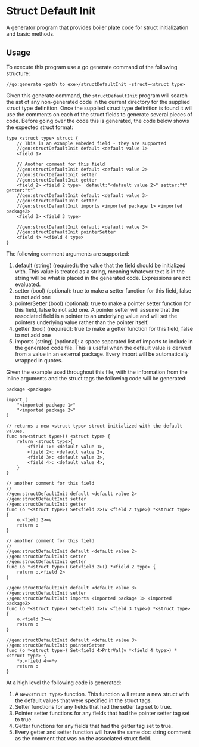 # Struct Default Init

A generator program that provides boiler plate code for struct initialization
and basic methods.

## Usage

To execute this program use a go generate command of the following structure:

```
//go:generate <path to exe>/structDefaultInit -struct=<struct type>
```

Given this generate command, the ```structDefaultInit``` program will search the
ast of any non-generated code in the current directory for the supplied struct
type definition. Once the supplied struct type definition is found it will use
the comments on each of the struct fields to generate several pieces of code.
Before going over the code this is generated, the code below shows the expected
struct format:

```
type <struct type> struct {
    // This is an example embeded field - they are supported
    //gen:structDefaultInit default <default value 1>
    <field 1>

    // Another comment for this field
    //gen:structDefaultInit default <default value 2>
    //gen:structDefaultInit setter
    //gen:structDefaultInit getter
    <field 2> <field 2 type> `default:"<default value 2>" setter:"t" getter:"t"`
    //gen:structDefaultInit default <default value 3>
    //gen:structDefaultInit setter
    //gen:structDefaultInit imports <imported package 1> <imported package2>
    <field 3> <field 3 type>

    //gen:structDefaultInit default <default value 3>
    //gen:structDefaultInit pointerSetter
    <field 4> *<field 4 type>
}
```

The following comment arguments are supported:

1. default (string) (required): the value that the field should be initialized 
with. This value is treated as a string, meaning whatever text is in the string
will be what is placed in the generated code. Expressions are not evaluated.
1. setter (bool) (optional): true to make a setter function for this field,
false to not add one
1. pointerSetter (bool) (optional): true to make a pointer setter function for
this field, false to not add one. A pointer setter will assume that the
associated field is a pointer to an underlying value and will set the pointers
underlying value rather than the pointer itself.
1. getter (bool) (required): true to make a getter function for this field,
false to not add one
1. imports (string) (optional): a space separated list of imports to include in 
the generated code file. This is useful when the default value is derived from a
value in an external package. Every import will be automatically wrapped in
quotes.

Given the example used throughout this file, with the information from the 
inline arguments and the struct tags the following code will be generated:

```
package <package>

import (
    "<imported package 1>"
    "<imported package 2>"
)

// returns a new <struct type> struct initialized with the default values.
func new<struct type>() <struct type> {
    return <struct type>{
        <field 1>: <default value 1>,
        <field 2>: <default value 2>,
        <field 3>: <default value 3>,
        <field 4>: <default value 4>,
    }
}

// another comment for this field
//
//gen:structDefaultInit default <default value 2>
//gen:structDefaultInit setter
//gen:structDefaultInit getter
func (o *<struct type>) Set<field 2>(v <field 2 type>) *<struct type> {
    o.<field 2>=v
    return o
}

// another comment for this field
//
//gen:structDefaultInit default <default value 2>
//gen:structDefaultInit setter
//gen:structDefaultInit getter
func (o *<struct type>) Get<field 2>() *<field 2 type> {
    return o.<field 2>
}

//gen:structDefaultInit default <default value 3>
//gen:structDefaultInit setter
//gen:structDefaultInit imports <imported package 1> <imported package2>
func (o *<struct type>) Set<field 3>(v <field 3 type>) *<struct type> {
    o.<field 3>=v
    return o
}

//gen:structDefaultInit default <default value 3>
//gen:structDefaultInit pointerSetter
func (o *<struct type>) Set<field 4>PntrVal(v *<field 4 type>) *<struct type> {
    *o.<field 4>=*v
    return o
}
```

At a high level the following code is generated:

1. A ```New<struct type>``` function. This function will return a new struct
with the default values that were specified in the struct tags.
1. Setter functions for any fields that had the setter tag set to true.
1. Pointer setter functions for any fields that had the pointer setter tag set
to true.
1. Getter functions for any fields that had the getter tag set to true.
1. Every getter and setter function will have the same doc string comment as
the comment that was on the associated struct field.
